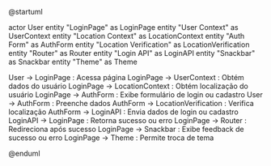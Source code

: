 @startuml

actor User
entity "LoginPage" as LoginPage
entity "User Context" as UserContext
entity "Location Context" as LocationContext
entity "Auth Form" as AuthForm
entity "Location Verification" as LocationVerification
entity "Router" as Router
entity "Login API" as LoginAPI
entity "Snackbar" as Snackbar
entity "Theme" as Theme

User -> LoginPage : Acessa página
LoginPage -> UserContext : Obtém dados do usuário
LoginPage -> LocationContext : Obtém localização do usuário
LoginPage -> AuthForm : Exibe formulário de login ou cadastro
User -> AuthForm : Preenche dados
AuthForm -> LocationVerification : Verifica localização
AuthForm -> LoginAPI : Envia dados de login ou cadastro
LoginAPI -> LoginPage : Retorna sucesso ou erro
LoginPage -> Router : Redireciona após sucesso
LoginPage -> Snackbar : Exibe feedback de sucesso ou erro
LoginPage -> Theme : Permite troca de tema

@enduml

